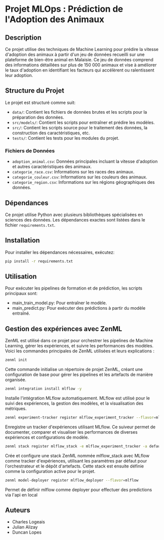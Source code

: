 # Projet MLOps : Prédiction de l'Adoption des Animaux

## Description
Ce projet utilise des techniques de Machine Learning pour prédire la vitesse d'adoption des animaux à partir d'un jeu de données recueilli sur une plateforme de bien-être animal en Malaisie. Ce jeu de données comprend des informations détaillées sur plus de 150 000 animaux et vise à améliorer le taux d'adoption en identifiant les facteurs qui accélèrent ou ralentissent leur adoption.

## Structure du Projet
Le projet est structuré comme suit:
- `data/`: Contient les fichiers de données brutes et les scripts pour la préparation des données.
- `src/models/`: Contient les scripts pour entraîner et prédire les modèles.
- `src/`: Contient les scripts source pour le traitement des données, la construction des caractéristiques, etc.
- `tests/`: Contient les tests pour les modules du projet.

### Fichiers de Données
- `adoption_animal.csv`: Données principales incluant la vitesse d'adoption et autres caractéristiques des animaux.
- `categorie_race.csv`: Informations sur les races des animaux.
- `categorie_couleur.csv`: Informations sur les couleurs des animaux.
- `categorie_region.csv`: Informations sur les régions géographiques des données.

## Dépendances
Ce projet utilise Python avec plusieurs bibliothèques spécialisées en sciences des données. Les dépendances exactes sont listées dans le fichier `requirements.txt`.

## Installation
Pour installer les dépendances nécessaires, exécutez:
```bash
pip install -r requirements.txt
```
## Utilisation
Pour exécuter les pipelines de formation et de prédiction, les scripts principaux sont:

- main_train_model.py: Pour entraîner le modèle.
- main_predict.py: Pour exécuter des prédictions à partir du modèle entraîné.

## Gestion des expériences avec ZenML
ZenML est utilisé dans ce projet pour orchestrer les pipelines de Machine Learning, gérer les expériences, et suivre les performances des modèles. Voici les commandes principales de ZenML utilisées et leurs explications :

```bash 
zenml init 
```

Cette commande initialise un répertoire de projet ZenML, créant une configuration de base pour gérer les pipelines et les artefacts de manière organisée.

```bash 
zenml integration install mlflow -y
```
Installe l'intégration MLflow automatiquement. MLflow est utilisé pour le suivi des expériences, la gestion des modèles, et la visualisation des métriques.

```bash 
zenml experiment-tracker register mlflow_experiment_tracker --flavor=mlflow
```
Enregistre un tracker d'expériences utilisant MLflow. Ce suiveur permet de documenter, comparer et visualiser les performances de diverses expériences et configurations de modèle.

```bash 
zenml stack register mlflow_stack -e mlflow_experiment_tracker -a default -o default --set
```
Crée et configure une stack ZenML nommée mlflow_stack avec MLflow comme tracker d'expériences, utilisant les paramètres par défaut pour l'orchestrateur et le dépôt d'artefacts. Cette stack est ensuite définie comme la configuration active pour le projet.

```bash
zenml model-deployer register mlflow_deployer --flavor=mlflow
```
Permet de définir mlflow comme deployer pour effectuer des predictions via l'api en local

## Auteurs

- Charles Logeais
- Julian Alizay
- Duncan Lopes
